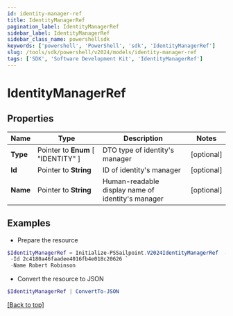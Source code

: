 ```yaml
---
id: identity-manager-ref
title: IdentityManagerRef
pagination_label: IdentityManagerRef
sidebar_label: IdentityManagerRef
sidebar_class_name: powershellsdk
keywords: ['powershell', 'PowerShell', 'sdk', 'IdentityManagerRef'] 
slug: /tools/sdk/powershell/v2024/models/identity-manager-ref
tags: ['SDK', 'Software Development Kit', 'IdentityManagerRef']
---
```



# IdentityManagerRef

## Properties

Name | Type | Description | Notes
------------ | ------------- | ------------- | -------------
**Type** |  Pointer to  **Enum** [  "IDENTITY" ] | DTO type of identity's manager | [optional] 
**Id** |  Pointer to **String** | ID of identity's manager | [optional] 
**Name** |  Pointer to **String** | Human-readable display name of identity's manager | [optional] 

## Examples

- Prepare the resource
```powershell
$IdentityManagerRef = Initialize-PSSailpoint.V2024IdentityManagerRef  -Type IDENTITY `
 -Id 2c4180a46faadee4016fb4e018c20626 `
 -Name Robert Robinson
```

- Convert the resource to JSON
```powershell
$IdentityManagerRef | ConvertTo-JSON
```


[[Back to top]](#) 

